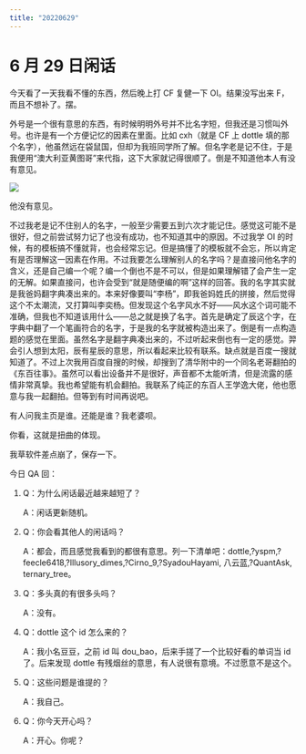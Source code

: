 ```yaml
---
title: "20220629"
---
```

6 月 29 日闲话
===

今天看了一天我看不懂的东西，然后晚上打 CF 复健一下 OI。结果没写出来 F，而且不想补了。摆。

外号是一个很有意思的东西，有时候明明外号并不比名字短，但我还是习惯叫外号。也许是有一个方便记忆的因素在里面。比如 cxh（就是 CF 上 dottle 填的那个名字），他虽然远在袋鼠国，但却为我班同学所了解。但名字老是记不住，于是我便用“澳大利亚黄图哥”来代指，这下大家就记得很顺了。倒是不知道他本人有没有意见。

![](https://cdn.luogu.com.cn/upload/image_hosting/eu61cali.png)

他没有意见。

不过我老是记不住别人的名字，一般至少需要五到六次才能记住。感觉这可能不是很好，但之前尝试努力记了也没有成功，也不知道其中的原因。不过我学 OI 的时候，有的模板搞不懂就背，也会经常忘记。但是搞懂了的模板就不会忘，所以肯定有是否理解这一因素在作用。不过我要怎么理解别人的名字吗？是直接问他名字的含义，还是自己编一个呢？编一个倒也不是不可以，但是如果理解错了会产生一定的无解。如果直接问，也许会受到“就是随便编的啊”这样的回答。我的名字其实就是我爸妈翻字典凑出来的。本来好像要叫“李杨”，即我爸妈姓氏的拼接，然后觉得这个不太潮流，又打算叫李奕杨。但发现这个名字风水不好——风水这个词可能不准确，但我也不知道该用什么——总之就是换了名字。首先是确定了辰这个字，在字典中翻了一个笔画符合的名字，于是我的名字就被构造出来了。倒是有一点构造题的感觉在里面。虽然名字是翻字典凑出来的，不过听起来倒也有一定的感觉。羿会引人想到太阳，辰有星辰的意思，所以看起来比较有联系。缺点就是百度一搜就知道了。不过上次我用百度自搜的时候，却搜到了清华附中的一个同名老哥翻拍的《东百往事》。虽然可以看出设备并不是很好，声音都不太能听清，但是流露的感情非常真挚。我也希望能有机会翻拍。我联系了纯正的东百人王学逸大佬，他也愿意与我一起翻拍。但等到有时间再说吧。

有人问我主页是谁。还能是谁？我老婆呗。

你看，这就是扭曲的体现。

我草软件差点崩了，保存一下。

今日 QA 回：

1. Q：为什么闲话最近越来越短了？
  
	A：闲话更新随机。
  
2. Q：你会看其他人的闲话吗？
  
    A：都会，而且感觉我看到的都很有意思。列一下清单吧：dottle,?yspm,?feecle6418,?Illusory_dimes,?Cirno_9,?SyadouHayami, 八云蓝,?QuantAsk, ternary_tree。
  
3. Q：多头真的有很多头吗？
  
    A：没有。
  
4. Q：dottle 这个 id 怎么来的？
  
    A：我小名豆豆，之前 id 叫 dou_bao，后来手搓了一个比较好看的单词当 id 了。后来发现 dottle 有残烟丝的意思，有人说很有意境。不过愿意不是这个。
  
5. Q：这些问题是谁提的？
  
    A：我自己。
    
6. Q：你今天开心吗？
  
    A：开心。你呢？
